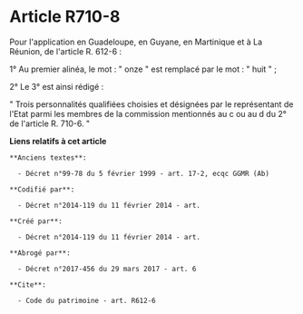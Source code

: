 # Article R710-8

Pour l'application en Guadeloupe, en Guyane, en Martinique et à La Réunion, de l'article R. 612-6 : 

1° Au premier alinéa, le mot : " onze " est remplacé par le mot : " huit " ; 

2° Le 3° est ainsi rédigé : 

" Trois personnalités qualifiées choisies et désignées par le représentant de l'Etat parmi les membres de la commission
mentionnés au c ou au d du 2° de l'article R. 710-6. "

**Liens relatifs à cet article**

	**Anciens textes**:

	  - Décret n°99-78 du 5 février 1999 - art. 17-2, ecqc GGMR (Ab)

	**Codifié par**:

	  - Décret n°2014-119 du 11 février 2014 - art.

	**Créé par**:

	  - Décret n°2014-119 du 11 février 2014 - art.

	**Abrogé par**:

	  - Décret n°2017-456 du 29 mars 2017 - art. 6

	**Cite**:

	  - Code du patrimoine - art. R612-6
